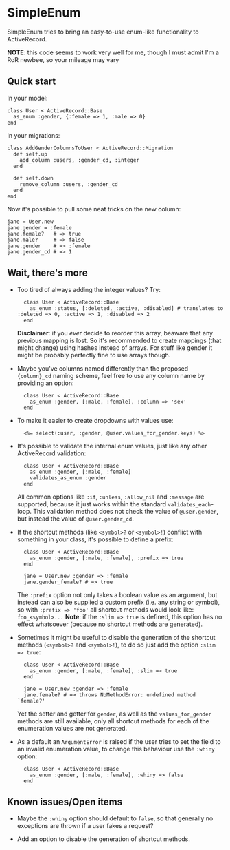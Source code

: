 SimpleEnum
==========

SimpleEnum tries to bring an easy-to-use enum-like functionality to ActiveRecord.

**NOTE**: this code seems to work very well for me, though I must admit I'm a RoR newbee, so your mileage may vary

Quick start
-----------

In your model:

    class User < ActiveRecord::Base
      as_enum :gender, {:female => 1, :male => 0}
    end
  
In your migrations:

    class AddGenderColumnsToUser < ActiveRecord::Migration
      def self.up
        add_column :users, :gender_cd, :integer
      end
    
      def self.down
        remove_column :users, :gender_cd
      end
    end

Now it's possible to pull some neat tricks on the new column:

    jane = User.new
    jane.gender = :female
    jane.female?   # => true
    jane.male?     # => false
    jane.gender    # => :female
    jane.gender_cd # => 1
    
Wait, there's more
------------------

* Too tired of always adding the integer values? Try:

        class User < ActiveRecord::Base
          as_enum :status, [:deleted, :active, :disabled] # translates to :deleted => 0, :active => 1, :disabled => 2
        end

    **Disclaimer**: if you _ever_ decide to reorder this array, beaware that any previous mapping is lost. So it's recommended
    to create mappings (that might change) using hashes instead of arrays. For stuff like gender it might be probably perfectly
    fine to use arrays though.

* Maybe you've columns named differently than the proposed `{column}_cd` naming scheme, feel free to use any column name
  by providing an option:

        class User < ActiveRecord::Base
          as_enum :gender, [:male, :female], :column => 'sex'
        end
        
* To make it easier to create dropdowns with values use:

        <%= select(:user, :gender, @user.values_for_gender.keys) %>
        
* It's possible to validate the internal enum values, just like any other ActiveRecord validation:

        class User < ActiveRecord::Base
          as_enum :gender, [:male, :female]
          validates_as_enum :gender
        end

    All common options like `:if`, `:unless`, `:allow_nil` and `:message` are supported, because it just works within
    the standard `validates_each`-loop. This validation method does not check the value of `@user.gender`, but
    instead the value of `@user.gender_cd`.
    
* If the shortcut methods (like `<symbol>?` or `<symbol>!`) conflict with something in your class, it's possible to
  define a prefix:
  
        class User < ActiveRecord::Base
          as_enum :gender, [:male, :female], :prefix => true
        end

        jane = User.new :gender => :female
        jane.gender_female? # => true
        
    The `:prefix` option not only takes a boolean value as an argument, but instead can also be supplied a custom
    prefix (i.e. any string or symbol), so with `:prefix => 'foo'` all shortcut methods would look like: `foo_<symbol>...`
    **Note**: if the `:slim => true` is defined, this option has no effect whatsoever (because no shortcut methods are generated).
    
* Sometimes it might be useful to disable the generation of the shortcut methods (`<symbol>?` and `<symbol>!`), to do so just
  add the option `:slim => true`:
  
        class User < ActiveRecord::Base
          as_enum :gender, [:male, :female], :slim => true
        end

        jane = User.new :gender => :female
        jane.female? # => throws NoMethodError: undefined method `female?' 
  
    Yet the setter and getter for `gender`, as well as the `values_for_gender` methods are still available, only all shortcut
    methods for each of the enumeration values are not generated.
  
* As a default an `ArgumentError` is raised if the user tries to set the field to an invalid enumeration value, to change this
  behaviour use the `:whiny` option:
  
        class User < ActiveRecord::Base
          as_enum :gender, [:male, :female], :whiny => false
        end
    
Known issues/Open items
-----------------------
  
* Maybe the `:whiny` option should default to `false`, so that generally no exceptions are thrown if a user fakes a request?

* Add an option to disable the generation of shortcut methods.
